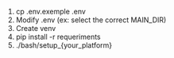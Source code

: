 1. cp .env.exemple .env
2. Modify .env (ex: select the correct MAIN_DIR)
2. Create venv
2. pip install -r requeriments
3. ./bash/setup_{your_platform}